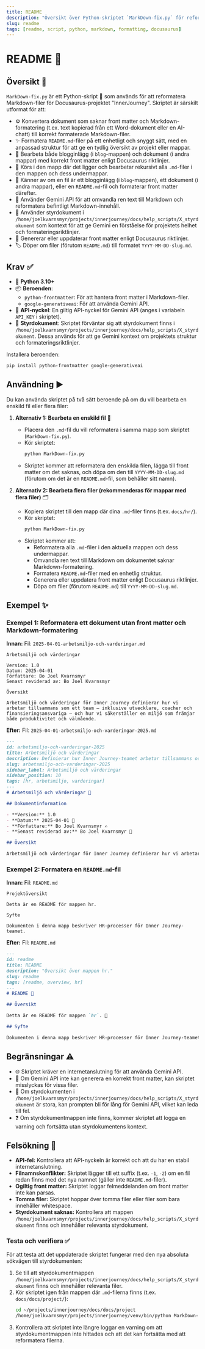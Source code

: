 ```yaml
---
title: README
description: "Översikt över Python-skriptet `MarkDown-fix.py` för reformatering av Markdown-filer i InnerJourney-projektet."
slug: readme
tags: [readme, script, python, markdown, formatting, docusaurus]
---
```


# README 📖

## Översikt 📝

`MarkDown-fix.py` är ett Python-skript 🐍 som används för att reformatera Markdown-filer för Docusaurus-projektet "InnerJourney". Skriptet är särskilt utformat för att:

-   ⚙️ Konvertera dokument som saknar front matter och Markdown-formatering (t.ex. text kopierad från ett Word-dokument eller en AI-chatt) till korrekt formaterade Markdown-filer.
-   ✨ Formatera `README.md`-filer på ett enhetligt och snyggt sätt, med en anpassad struktur för att ge en tydlig översikt av projekt eller mappar.
-   📄 Bearbeta både blogginlägg (i `blog`-mappen) och dokument (i andra mappar) med korrekt front matter enligt Docusaurus riktlinjer.
-   📂 Körs i den mapp där det ligger och bearbetar rekursivt alla `.md`-filer i den mappen och dess undermappar.
-   🧐 Känner av om en fil är ett blogginlägg (i `blog`-mappen), ett dokument (i andra mappar), eller en `README.md`-fil och formaterar front matter därefter.
-   🤖 Använder Gemini API för att omvandla ren text till Markdown och reformatera befintligt Markdown-innehåll.
-   🧠 Använder styrdokument i `/home/joelkvarnsmyr/projects/innerjourney/docs/help_scripts/X_styrdokument` som kontext för att ge Gemini en förståelse för projektets helhet och formateringsriktlinjer.
-   📑 Genererar eller uppdaterar front matter enligt Docusaurus riktlinjer.
-   🏷️ Döper om filer (förutom `README.md`) till formatet `YYYY-MM-DD-slug.md`.

## Krav ✅

-   🐍 **Python 3.10+**
-   📦 **Beroenden**:
    -   `python-frontmatter`: För att hantera front matter i Markdown-filer.
    -   `google-generativeai`: För att använda Gemini API.
-   🔑 **API-nyckel**: En giltig API-nyckel för Gemini API (anges i variabeln `API_KEY` i skriptet).
-   📂 **Styrdokument**: Skriptet förväntar sig att styrdokument finns i `/home/joelkvarnsmyr/projects/innerjourney/docs/help_scripts/X_styrdokument`. Dessa används för att ge Gemini kontext om projektets struktur och formateringsriktlinjer.

Installera beroenden:
```bash
pip install python-frontmatter google-generativeai
```

## Användning ▶️

Du kan använda skriptet på två sätt beroende på om du vill bearbeta en enskild fil eller flera filer:

1.  **Alternativ 1: Bearbeta en enskild fil** 📄
    -   Placera den `.md`-fil du vill reformatera i samma mapp som skriptet (`MarkDown-fix.py`).
    -   Kör skriptet:
        ```bash
        python MarkDown-fix.py
        ```
    -   Skriptet kommer att reformatera den enskilda filen, lägga till front matter om det saknas, och döpa om den till `YYYY-MM-DD-slug.md` (förutom om det är en `README.md`-fil, som behåller sitt namn).

2.  **Alternativ 2: Bearbeta flera filer (rekommenderas för mappar med flera filer)** 🗂️
    -   Kopiera skriptet till den mapp där dina `.md`-filer finns (t.ex. `docs/hr/`).
    -   Kör skriptet:
        ```bash
        python MarkDown-fix.py
        ```
    -   Skriptet kommer att:
        -   Reformatera alla `.md`-filer i den aktuella mappen och dess undermappar.
        -   Omvandla ren text till Markdown om dokumentet saknar Markdown-formatering.
        -   Formatera `README.md`-filer med en enhetlig struktur.
        -   Generera eller uppdatera front matter enligt Docusaurus riktlinjer.
        -   Döpa om filer (förutom `README.md`) till `YYYY-MM-DD-slug.md`.

## Exempel ✨

### Exempel 1: Reformatera ett dokument utan front matter och Markdown-formatering

**Innan:**
Fil: `2025-04-01-arbetsmiljo-och-varderingar.md`
```text
Arbetsmiljö och värderingar

Version: 1.0
Datum: 2025-04-01
Författare: Bo Joel Kvarnsmyr
Senast reviderad av: Bo Joel Kvarnsmyr

Översikt

Arbetsmiljö och värderingar för Inner Journey definierar hur vi arbetar tillsammans som ett team – inklusive utvecklare, coacher och finansieringsansvariga – och hur vi säkerställer en miljö som främjar både produktivitet och välmående.
```

**Efter:**
Fil: `2025-04-01-arbetsmiljo-och-varderingar-2025.md`
```markdown
---
id: arbetsmiljo-och-varderingar-2025
title: Arbetsmiljö och värderingar
description: Definierar hur Inner Journey-teamet arbetar tillsammans och säkerställer en produktiv och välmående miljö, grundad i projektets värderingar.
slug: arbetsmiljo-och-varderingar-2025
sidebar_label: Arbetsmiljö och värderingar
sidebar_position: 10
tags: [hr, arbetsmiljo, varderingar]
---
# Arbetsmiljö och värderingar 📜

## Dokumentinformation

- **Version:** 1.0
- **Datum:** 2025-04-01 📅
- **Författare:** Bo Joel Kvarnsmyr ✍️
- **Senast reviderad av:** Bo Joel Kvarnsmyr 🔄

## Översikt

Arbetsmiljö och värderingar för Inner Journey definierar hur vi arbetar tillsammans som ett team – inklusive utvecklare, coacher och finansieringsansvariga – och hur vi säkerställer en miljö som främjar både produktivitet och välmående. 🌟
```

### Exempel 2: Formatera en `README.md`-fil

**Innan:**
Fil: `README.md`
```text
Projektöversikt

Detta är en README för mappen hr.

Syfte

Dokumenten i denna mapp beskriver HR-processer för Inner Journey-teamet.
```

**Efter:**
Fil: `README.md`
```markdown
---
id: readme
title: README
description: "Översikt över mappen hr."
slug: readme
tags: [readme, overview, hr]
---
# README 📖

## Översikt

Detta är en README för mappen `hr`. 📁

## Syfte

Dokumenten i denna mapp beskriver HR-processer för Inner Journey-teamet. 📝
```

## Begränsningar ⚠️

-   🌐 Skriptet kräver en internetanslutning för att använda Gemini API.
-   🤖 Om Gemini API inte kan generera en korrekt front matter, kan skriptet misslyckas för vissa filer.
-   📏 Om styrdokumenten i `/home/joelkvarnsmyr/projects/innerjourney/docs/help_scripts/X_styrdokument` är stora, kan prompten bli för lång för Gemini API, vilket kan leda till fel.
-   ❓ Om styrdokumentmappen inte finns, kommer skriptet att logga en varning och fortsätta utan styrdokumentens kontext.

## Felsökning 🐞

-   **API-fel:** Kontrollera att API-nyckeln är korrekt och att du har en stabil internetanslutning.
-   **Filnamnskonflikter:** Skriptet lägger till ett suffix (t.ex. `-1`, `-2`) om en fil redan finns med det nya namnet (gäller inte `README.md`-filer).
-   **Ogiltig front matter:** Skriptet loggar felmeddelanden om front matter inte kan parsas.
-   **Tomma filer:** Skriptet hoppar över tomma filer eller filer som bara innehåller whitespace.
-   **Styrdokument saknas:** Kontrollera att mappen `/home/joelkvarnsmyr/projects/innerjourney/docs/help_scripts/X_styrdokument` finns och innehåller relevanta styrdokument.

### Testa och verifiera ✅

För att testa att det uppdaterade skriptet fungerar med den nya absoluta sökvägen till styrdokumenten:

1.  Se till att styrdokumentmappen `/home/joelkvarnsmyr/projects/innerjourney/docs/help_scripts/X_styrdokument` finns och innehåller relevanta filer.
2.  Kör skriptet igen från mappen där `.md`-filerna finns (t.ex. `docs/docs/project/`):
    ```bash
    cd ~/projects/innerjourney/docs/docs/project
    /home/joelkvarnsmyr/projects/innerjourney/venv/bin/python MarkDown-fix.py
    ```
3.  Kontrollera att skriptet inte längre loggar en varning om att styrdokumentmappen inte hittades och att det kan fortsätta med att reformatera filerna.